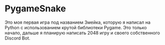 # PygameSnake
Это моя первая игра под названием Змейка, которую я написал на Python с использованием крутой библиотеки Pygame. Это только начало, дальше я планирую написать 2048 игру и своего собственного Discord Bot.
